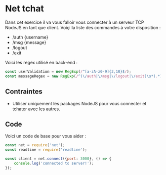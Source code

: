 # Net tchat

Dans cet exercice il va vous falloir vous connecter à un serveur TCP NodeJS en tant que client. Voiçi la liste des commandes à votre disposition : 

- /auth {username}
- /msg {message}
- /logout
- /exit 

Voici les regex utilisé en back-end : 

```js
const userValidation = new RegExp(/^[a-zA-z0-9]{3,10}$/);
const messageRegex = new RegExp(/^(\/auth|\/msg|\/logout|\/exit)\s*(.*)$/);
```

## Contraintes 

- Utiliser uniquement les packages NodeJS pour vous connecter et tchater avec les autres.

## Code

Voici un code de base pour vous aider : 

```js
const net = require('net');
const readline = require('readline');

const client = net.connect({port: 3000}, () => {
    console.log('connected to server!');
});
```
